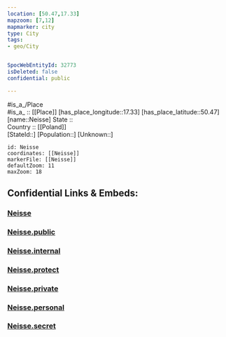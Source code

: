 ```yaml
---
location: [50.47,17.33] 
mapzoom: [7,12] 
mapmarker: city 
type: City
tags:
- geo/City


SpocWebEntityId: 32773
isDeleted: false
confidential: public

---
```

#is_a_/Place  
#is_a_ :: [[Place]] 
[has_place_longitude::17.33] 
[has_place_latitude::50.47] 
[name::Neisse] 
State ::  
Country :: [[Poland]]  
[StateId::] 
[Population::] 
[Unknown::] 


```leaflet
id: Neisse
coordinates: [[Neisse]] 
markerFile: [[Neisse]] 
defaultZoom: 11 
maxZoom: 18
```


## Confidential Links & Embeds: 

### [Neisse](/_Standards/Earth/Continent/Europe/Europe~East/Poland/Provinces~Poland/Opole/City/Neisse.md) 

### [Neisse.public](/_public/Earth/Continent/Europe/Europe~East/Poland/Provinces~Poland/Opole/City/Neisse.public.md) 

### [Neisse.internal](/_internal/Earth/Continent/Europe/Europe~East/Poland/Provinces~Poland/Opole/City/Neisse.internal.md) 

### [Neisse.protect](/_protect/Earth/Continent/Europe/Europe~East/Poland/Provinces~Poland/Opole/City/Neisse.protect.md) 

### [Neisse.private](/_private/Earth/Continent/Europe/Europe~East/Poland/Provinces~Poland/Opole/City/Neisse.private.md) 

### [Neisse.personal](/_personal/Earth/Continent/Europe/Europe~East/Poland/Provinces~Poland/Opole/City/Neisse.personal.md) 

### [Neisse.secret](/_secret/Earth/Continent/Europe/Europe~East/Poland/Provinces~Poland/Opole/City/Neisse.secret.md)

